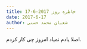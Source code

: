 ```yaml
---
title: خاطره روز 2017-6-17
date: 2017-6-17
author: شعبان محمد حسنی
---
```


اصلا یادم نمیاد امروز چی کار کردم.